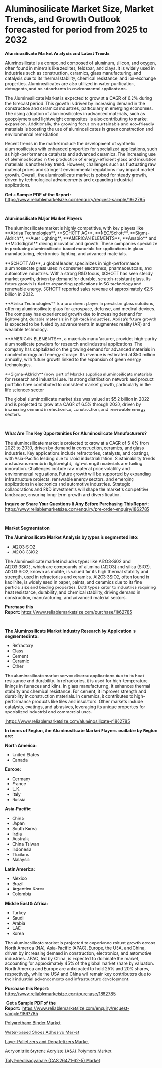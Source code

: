 <p><h1>Aluminosilicate Market Size, Market Trends, and Growth Outlook forecasted for period from 2025 to 2032</h1></p><p><strong>Aluminosilicate Market Analysis and Latest Trends</strong></p>
<p><p>Aluminosilicate is a compound composed of aluminum, silicon, and oxygen, often found in minerals like zeolites, feldspar, and clays. It is widely used in industries such as construction, ceramics, glass manufacturing, and catalysis due to its thermal stability, chemical resistance, and ion-exchange properties. Aluminosilicates are also utilized in water purification, detergents, and as adsorbents in environmental applications.</p><p>The Aluminosilicate Market is expected to grow at a CAGR of 6.2% during the forecast period. This growth is driven by increasing demand in the construction and ceramics industries, particularly in emerging economies. The rising adoption of aluminosilicates in advanced materials, such as geopolymers and lightweight composites, is also contributing to market expansion. Additionally, the growing focus on sustainable and eco-friendly materials is boosting the use of aluminosilicates in green construction and environmental remediation.</p><p>Recent trends in the market include the development of synthetic aluminosilicates with enhanced properties for specialized applications, such as high-performance catalysts and advanced ceramics. The increasing use of aluminosilicates in the production of energy-efficient glass and insulation materials is another key trend. However, challenges such as fluctuating raw material prices and stringent environmental regulations may impact market growth. Overall, the aluminosilicate market is poised for steady growth, driven by technological advancements and expanding industrial applications.</p></p>
<p><strong>Get a Sample PDF of the Report:&nbsp;</strong> <a href="https://www.reliablemarketsize.com/enquiry/request-sample/1862785?utm_campaign=2038&utm_medium=2&utm_source=Github&utm_content=ia&utm_term=24012025&utm_id=aluminosilicate">https://www.reliablemarketsize.com/enquiry/request-sample/1862785</a></p>
<p>&nbsp;</p>
<p><strong>Aluminosilicate Major Market Players</strong></p>
<p><p>The aluminosilicate market is highly competitive, with key players like **Abrisa Technologies**, **SCHOTT AG**, **NEC/Schott**, **Sigma-Aldrich**, **Auer Lighting**, **AMERICAN ELEMENTS**, **Amsbio**, and **Msdsdigital** driving innovation and growth. These companies specialize in producing aluminosilicate-based materials for applications in glass manufacturing, electronics, lighting, and advanced materials.</p><p>**SCHOTT AG**, a global leader, specializes in high-performance aluminosilicate glass used in consumer electronics, pharmaceuticals, and automotive industries. With a strong R&D focus, SCHOTT has seen steady market growth, driven by demand for durable, scratch-resistant glass. Its future growth is tied to expanding applications in 5G technology and renewable energy. SCHOTT reported sales revenue of approximately €2.5 billion in 2022.</p><p>**Abrisa Technologies** is a prominent player in precision glass solutions, offering aluminosilicate glass for aerospace, defense, and medical devices. The company has experienced growth due to increasing demand for lightweight, durable materials in high-tech industries. Abrisa’s future growth is expected to be fueled by advancements in augmented reality (AR) and wearable technology.</p><p>**AMERICAN ELEMENTS**, a materials manufacturer, provides high-purity aluminosilicate powders for research and industrial applications. The company has capitalized on the growing demand for advanced materials in nanotechnology and energy storage. Its revenue is estimated at $50 million annually, with future growth linked to the expansion of green energy technologies.</p><p>**Sigma-Aldrich** (now part of Merck) supplies aluminosilicate materials for research and industrial use. Its strong distribution network and product portfolio have contributed to consistent market growth, particularly in the life sciences sector.</p><p>The global aluminosilicate market size was valued at $5.2 billion in 2022 and is projected to grow at a CAGR of 6.5% through 2030, driven by increasing demand in electronics, construction, and renewable energy sectors.</p></p>
<p>&nbsp;</p>
<p><strong>What Are The Key Opportunities For Aluminosilicate Manufacturers?</strong></p>
<p><p>The aluminosilicate market is projected to grow at a CAGR of 5-6% from 2023 to 2030, driven by demand in construction, ceramics, and glass industries. Key applications include refractories, catalysts, and coatings, with Asia-Pacific leading due to rapid industrialization. Sustainability trends and advancements in lightweight, high-strength materials are fueling innovation. Challenges include raw material price volatility and environmental regulations. Future growth will be supported by expanding infrastructure projects, renewable energy sectors, and emerging applications in electronics and automotive industries. Strategic collaborations and R&D investments will shape the market's competitive landscape, ensuring long-term growth and diversification.</p></p>
<p><strong>Inquire or Share Your Questions If Any Before Purchasing This Report:</strong> <a href="https://www.reliablemarketsize.com/enquiry/pre-order-enquiry/1862785?utm_campaign=2038&utm_medium=2&utm_source=Github&utm_content=ia&utm_term=24012025&utm_id=aluminosilicate">https://www.reliablemarketsize.com/enquiry/pre-order-enquiry/1862785</a></p>
<p>&nbsp;</p>
<p><strong>Market Segmentation</strong></p>
<p><strong>The Aluminosilicate Market Analysis by types is segmented into:</strong></p>
<p><ul><li>Al2O3·SiO2</li><li>Al2O3·3SiO2</li></ul></p>
<p><p>The Aluminosilicate market includes types like Al2O3·SiO2 and Al2O3·3SiO2, which are compounds of alumina (Al2O3) and silica (SiO2). Al2O3·SiO2, known as mullite, is valued for its high thermal stability and strength, used in refractories and ceramics. Al2O3·3SiO2, often found in kaolinite, is widely used in paper, paints, and ceramics due to its fine particle size and binding properties. Both types cater to industries requiring heat resistance, durability, and chemical stability, driving demand in construction, manufacturing, and advanced material sectors.</p></p>
<p><strong>Purchase this Report:&nbsp;</strong><a href="https://www.reliablemarketsize.com/purchase/1862785?utm_campaign=2038&utm_medium=2&utm_source=Github&utm_content=ia&utm_term=24012025&utm_id=aluminosilicate">https://www.reliablemarketsize.com/purchase/1862785</a></p>
<p>&nbsp;</p>
<p><strong>The Aluminosilicate Market Industry Research by Application is segmented into:</strong></p>
<p><ul><li>Refractory</li><li>Glass</li><li>Cement</li><li>Ceramic</li><li>Other</li></ul></p>
<p><p>The aluminosilicate market serves diverse applications due to its heat resistance and durability. In refractories, it is used for high-temperature linings in furnaces and kilns. In glass manufacturing, it enhances thermal stability and chemical resistance. For cement, it improves strength and durability in construction materials. In ceramics, it contributes to high-performance products like tiles and insulators. Other markets include catalysts, coatings, and abrasives, leveraging its unique properties for specialized industrial and commercial uses.</p></p>
<p><a href="https://www.reliablemarketsize.com/aluminosilicate-r1862785?utm_campaign=2038&utm_medium=2&utm_source=Github&utm_content=ia&utm_term=24012025&utm_id=aluminosilicate">&nbsp;https://www.reliablemarketsize.com/aluminosilicate-r1862785</a></p>
<p><strong>In terms of Region, the Aluminosilicate Market Players available by Region are:</strong></p>
<p>
    <p> <strong> North America: </strong>
        <ul>
            <li>United States</li>
            <li>Canada</li>
        </ul>
        </p> 
    <p> <strong> Europe: </strong>
        <ul>
            <li>Germany</li>
            <li>France</li>
            <li>U.K.</li>
            <li>Italy</li>
            <li>Russia</li>
        </ul>
        </p> 
    <p> <strong> Asia-Pacific: </strong>
        <ul>
            <li>China</li>
            <li>Japan</li>
            <li>South Korea</li>
            <li>India</li>
            <li>Australia</li>
            <li>China Taiwan</li>
            <li>Indonesia</li>
            <li>Thailand</li>
            <li>Malaysia</li>
        </ul>
        </p> 
    <p> <strong> Latin America: </strong>
        <ul>
            <li>Mexico</li>
            <li>Brazil</li>
            <li>Argentina Korea</li>
            <li>Colombia</li>
        </ul>
        </p> 
    <p> <strong> Middle East & Africa: </strong>
        <ul>
            <li>Turkey</li>
            <li>Saudi</li>
            <li>Arabia</li>
            <li>UAE</li>
            <li>Korea</li>
        </ul>
    </p>
    </p>
<p><p>The aluminosilicate market is projected to experience robust growth across North America (NA), Asia-Pacific (APAC), Europe, the USA, and China, driven by increasing demand in construction, electronics, and automotive industries. APAC, led by China, is expected to dominate the market, accounting for approximately 45% of the global market share by valuation. North America and Europe are anticipated to hold 25% and 20% shares, respectively, while the USA and China will remain key contributors due to their industrial advancements and infrastructure development.</p></p>
<p><strong>Purchase this Report: </strong><a href="https://www.reliablemarketsize.com/purchase/1862785?utm_campaign=2038&utm_medium=2&utm_source=Github&utm_content=ia&utm_term=24012025&utm_id=aluminosilicate">https://www.reliablemarketsize.com/purchase/1862785</a></p>
<p>&nbsp;<strong>Get a Sample PDF of the Report:&nbsp;&nbsp;</strong><a href="https://www.reliablemarketsize.com/enquiry/request-sample/1862785?utm_campaign=2038&utm_medium=2&utm_source=Github&utm_content=ia&utm_term=24012025&utm_id=aluminosilicate">https://www.reliablemarketsize.com/enquiry/request-sample/1862785</a></p>
<p><strong></strong></p>
<p><p><a href="https://www.linkedin.com/pulse/polyurethane-binder-market-trends-report-examining-current-y7vie?utm_campaign=2038&utm_medium=2&utm_source=Github&utm_content=ia&utm_term=24012025&utm_id=aluminosilicate">Polyurethane Binder Market</a></p><p><a href="https://www.linkedin.com/pulse/evaluating-profitability-growth-water-based-shoes-adhesive-aqeof?utm_campaign=2038&utm_medium=2&utm_source=Github&utm_content=ia&utm_term=24012025&utm_id=aluminosilicate">Water-based Shoes Adhesive Market</a></p><p><a href="https://www.linkedin.com/pulse/analyzing-layer-palletizers-depalletizers-market-2025-2032-ho3oc?utm_campaign=2038&utm_medium=2&utm_source=Github&utm_content=ia&utm_term=24012025&utm_id=aluminosilicate">Layer Palletizers and Depalletizers Market</a></p><p><a href="https://www.linkedin.com/pulse/explore-acrylonitrile-styrene-acrylate-asa-polymers-rtevc?utm_campaign=2038&utm_medium=2&utm_source=Github&utm_content=ia&utm_term=24012025&utm_id=aluminosilicate">Acrylonitrile Styrene Acrylate (ASA) Polymers Market</a></p><p><a href="https://www.linkedin.com/pulse/tolylenediisocyanate-cas-26471-62-5-market-size-striking-wkkhc?utm_campaign=2038&utm_medium=2&utm_source=Github&utm_content=ia&utm_term=24012025&utm_id=aluminosilicate">Tolylenediisocyanate (CAS 26471-62-5) Market</a></p></p>